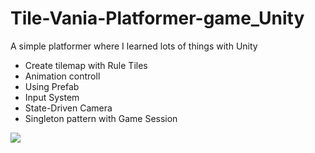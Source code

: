 # Tile-Vania-Platformer-game_Unity

<p>A simple platformer where I learned lots of things with Unity</p>
<ul>
<li>Create tilemap with Rule Tiles</li>
<li>Animation controll</li>
<li>Using Prefab</li>
<li>Input System</li>
<li>State-Driven Camera</li>
<li>Singleton pattern with Game Session</li>
</ul>

<img src="capture.gif">

<!-- Thanks to Udemy course of GameDev.tv -->
